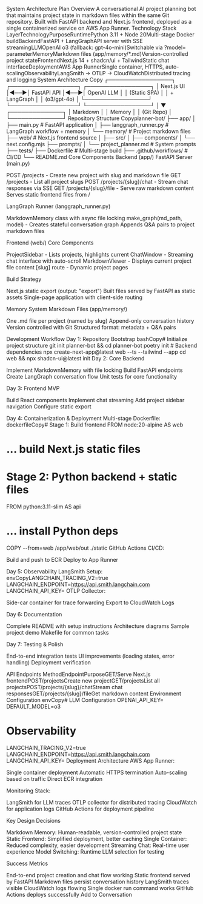 System Architecture Plan
Overview
A conversational AI project planning bot that maintains project state in markdown files within the same Git repository. Built with FastAPI backend and Next.js frontend, deployed as a single containerized service on AWS App Runner.
Technology Stack
LayerTechnologyPurposeRuntimePython 3.11 + Node 20Multi-stage Docker buildBackendFastAPI + LangGraphAPI server with SSE streamingLLMOpenAI o3 (fallback: gpt-4o-mini)Switchable via ?model= parameterMemoryMarkdown files (app/memory/*.md)Version-controlled project stateFrontendNext.js 14 + shadcn/ui + TailwindStatic chat interfaceDeploymentAWS App RunnerSingle container, HTTPS, auto-scalingObservabilityLangSmith → OTLP → CloudWatchDistributed tracing and logging
System Architecture
Copy
┌─────────────────┐    ┌──────────────────┐    ┌─────────────────┐
│   Next.js UI    │◄──►│   FastAPI API    │◄──►│   OpenAI LLM    │
│  (Static SPA)   │    │   + LangGraph    │    │  (o3/gpt-4o)    │
└─────────────────┘    └──────────────────┘    └─────────────────┘
                              │
                              ▼
                       ┌──────────────┐
                       │  Markdown    │
                       │  Memory      │
                       │  (Git Repo)  │
                       └──────────────┘
Repository Structure
Copyplanner-bot/
├── app/
│   ├── main.py              # FastAPI application
│   ├── langgraph_runner.py  # LangGraph workflow + memory
│   └── memory/              # Project markdown files
├── web/                     # Next.js frontend source
│   ├── src/
│   ├── components/
│   └── next.config.mjs
├── prompts/
│   └── project_planner.md   # System prompts
├── tests/
├── Dockerfile               # Multi-stage build
├── .github/workflows/       # CI/CD
└── README.md
Core Components
Backend (app/)
FastAPI Server (main.py)

POST /projects - Create new project with slug and markdown file
GET /projects - List all project slugs
POST /projects/{slug}/chat - Stream chat responses via SSE
GET /projects/{slug}/file - Serve raw markdown content
Serves static frontend files from /

LangGraph Runner (langgraph_runner.py)

MarkdownMemory class with async file locking
make_graph(md_path, model) - Creates stateful conversation graph
Appends Q&A pairs to project markdown files

Frontend (web/)
Core Components

ProjectSidebar - Lists projects, highlights current
ChatWindow - Streaming chat interface with auto-scroll
MarkdownViewer - Displays current project file content
[slug] route - Dynamic project pages

Build Strategy

Next.js static export (output: "export")
Built files served by FastAPI as static assets
Single-page application with client-side routing

Memory System
Markdown Files (app/memory/)

One .md file per project (named by slug)
Append-only conversation history
Version controlled with Git
Structured format: metadata + Q&A pairs

Development Workflow
Day 1: Repository Bootstrap
bashCopy# Initialize project structure
git init planner-bot && cd planner-bot
poetry init  # Backend dependencies
npx create-next-app@latest web --ts --tailwind --app
cd web && npx shadcn-ui@latest init
Day 2: Core Backend

Implement MarkdownMemory with file locking
Build FastAPI endpoints
Create LangGraph conversation flow
Unit tests for core functionality

Day 3: Frontend MVP

Build React components
Implement chat streaming
Add project sidebar navigation
Configure static export

Day 4: Containerization & Deployment
Multi-stage Dockerfile:
dockerfileCopy# Stage 1: Build frontend
FROM node:20-alpine AS web
# ... build Next.js static files

# Stage 2: Python backend + static files
FROM python:3.11-slim AS api
# ... install Python deps
COPY --from=web /app/web/out ./static
GitHub Actions CI/CD:

Build and push to ECR
Deploy to App Runner

Day 5: Observability
LangSmith Setup:
envCopyLANGCHAIN_TRACING_V2=true
LANGCHAIN_ENDPOINT=https://api.smith.langchain.com
LANGCHAIN_API_KEY=<key>
OTLP Collector:

Side-car container for trace forwarding
Export to CloudWatch Logs

Day 6: Documentation

Complete README with setup instructions
Architecture diagrams
Sample project demo
Makefile for common tasks

Day 7: Testing & Polish

End-to-end integration tests
UI improvements (loading states, error handling)
Deployment verification

API Endpoints
MethodEndpointPurposeGET/Serve Next.js frontendPOST/projectsCreate new projectGET/projectsList all projectsPOST/projects/{slug}/chatStream chat responsesGET/projects/{slug}/fileGet markdown content
Environment Configuration
envCopy# LLM Configuration
OPENAI_API_KEY=<key>
DEFAULT_MODEL=o3

# Observability
LANGCHAIN_TRACING_V2=true
LANGCHAIN_ENDPOINT=https://api.smith.langchain.com
LANGCHAIN_API_KEY=<key>
Deployment Architecture
AWS App Runner:

Single container deployment
Automatic HTTPS termination
Auto-scaling based on traffic
Direct ECR integration

Monitoring Stack:

LangSmith for LLM traces
OTLP collector for distributed tracing
CloudWatch for application logs
GitHub Actions for deployment pipeline

Key Design Decisions

Markdown Memory: Human-readable, version-controlled project state
Static Frontend: Simplified deployment, better caching
Single Container: Reduced complexity, easier development
Streaming Chat: Real-time user experience
Model Switching: Runtime LLM selection for testing

Success Metrics

 End-to-end project creation and chat flow working
 Static frontend served by FastAPI
 Markdown files persist conversation history
 LangSmith traces visible
 CloudWatch logs flowing
 Single docker run command works
 GitHub Actions deploys successfully
Add to Conversation